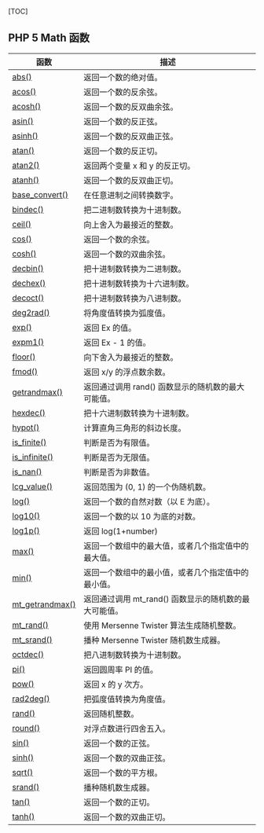 [TOC]

## PHP 5 Math 函数

| 函数                                       | 描述                               |
| ---------------------------------------- | -------------------------------- |
| [abs()](http://www.runoob.com/php/func-math-abs.html) | 返回一个数的绝对值。                       |
| [acos()](http://www.runoob.com/php/func-math-acos.html) | 返回一个数的反余弦。                       |
| [acosh()](http://www.runoob.com/php/func-math-acosh.html) | 返回一个数的反双曲余弦。                     |
| [asin()](http://www.runoob.com/php/func-math-asin.html) | 返回一个数的反正弦。                       |
| [asinh()](http://www.runoob.com/php/func-math-asinh.html) | 返回一个数的反双曲正弦。                     |
| [atan()](http://www.runoob.com/php/func-math-atan.html) | 返回一个数的反正切。                       |
| [atan2()](http://www.runoob.com/php/func-math-atan2.html) | 返回两个变量 x 和 y 的反正切。               |
| [atanh()](http://www.runoob.com/php/func-math-atanh.html) | 返回一个数的反双曲正切。                     |
| [base_convert()](http://www.runoob.com/php/func-math-base-convert.html) | 在任意进制之间转换数字。                     |
| [bindec()](http://www.runoob.com/php/func-math-bindec.html) | 把二进制数转换为十进制数。                    |
| [ceil()](http://www.runoob.com/php/func-math-ceil.html) | 向上舍入为最接近的整数。                     |
| [cos()](http://www.runoob.com/php/func-math-cos.html) | 返回一个数的余弦。                        |
| [cosh()](http://www.runoob.com/php/func-math-cosh.html) | 返回一个数的双曲余弦。                      |
| [decbin()](http://www.runoob.com/php/func-math-decbin.html) | 把十进制数转换为二进制数。                    |
| [dechex()](http://www.runoob.com/php/func-math-dechex.html) | 把十进制数转换为十六进制数。                   |
| [decoct()](http://www.runoob.com/php/func-math-decoct.html) | 把十进制数转换为八进制数。                    |
| [deg2rad()](http://www.runoob.com/php/func-math-deg2rad.html) | 将角度值转换为弧度值。                      |
| [exp()](http://www.runoob.com/php/func-math-exp.html) | 返回 Ex 的值。                        |
| [expm1()](http://www.runoob.com/php/func-math-expm1.html) | 返回 Ex - 1 的值。                    |
| [floor()](http://www.runoob.com/php/func-math-floor.html) | 向下舍入为最接近的整数。                     |
| [fmod()](http://www.runoob.com/php/func-math-fmod.html) | 返回 x/y 的浮点数余数。                   |
| [getrandmax()](http://www.runoob.com/php/func-math-getrandmax.html) | 返回通过调用 rand() 函数显示的随机数的最大可能值。    |
| [hexdec()](http://www.runoob.com/php/func-math-hexdec.html) | 把十六进制数转换为十进制数。                   |
| [hypot()](http://www.runoob.com/php/func-math-hypot.html) | 计算直角三角形的斜边长度。                    |
| [is_finite()](http://www.runoob.com/php/func-math-is-finite.html) | 判断是否为有限值。                        |
| [is_infinite()](http://www.runoob.com/php/func-math-is-infinite.html) | 判断是否为无限值。                        |
| [is_nan()](http://www.runoob.com/php/func-math-is-nan.html) | 判断是否为非数值。                        |
| [lcg_value()](http://www.runoob.com/php/func-math-lcg-value.html) | 返回范围为 (0, 1) 的一个伪随机数。            |
| [log()](http://www.runoob.com/php/func-math-log.html) | 返回一个数的自然对数（以 E 为底）。              |
| [log10()](http://www.runoob.com/php/func-math-log10.html) | 返回一个数的以 10 为底的对数。                |
| [log1p()](http://www.runoob.com/php/func-math-log1p.html) | 返回 log(1+number)                 |
| [max()](http://www.runoob.com/php/func-math-max.html) | 返回一个数组中的最大值，或者几个指定值中的最大值。        |
| [min()](http://www.runoob.com/php/func-math-min.html) | 返回一个数组中的最小值，或者几个指定值中的最小值。        |
| [mt_getrandmax()](http://www.runoob.com/php/func-math-mt-getrandmax.html) | 返回通过调用 mt_rand() 函数显示的随机数的最大可能值。 |
| [mt_rand()](http://www.runoob.com/php/func-math-mt-rand.html) | 使用 Mersenne Twister 算法生成随机整数。    |
| [mt_srand()](http://www.runoob.com/php/func-math-mt-srand.html) | 播种 Mersenne Twister 随机数生成器。      |
| [octdec()](http://www.runoob.com/php/func-math-octdec.html) | 把八进制数转换为十进制数。                    |
| [pi()](http://www.runoob.com/php/func-math-pi.html) | 返回圆周率 PI 的值。                     |
| [pow()](http://www.runoob.com/php/func-math-pow.html) | 返回 x 的 y 次方。                     |
| [rad2deg()](http://www.runoob.com/php/func-math-rad2deg.html) | 把弧度值转换为角度值。                      |
| [rand()](http://www.runoob.com/php/func-math-rand.html) | 返回随机整数。                          |
| [round()](http://www.runoob.com/php/func-math-round.html) | 对浮点数进行四舍五入。                      |
| [sin()](http://www.runoob.com/php/func-math-sin.html) | 返回一个数的正弦。                        |
| [sinh()](http://www.runoob.com/php/func-math-sinh.html) | 返回一个数的双曲正弦。                      |
| [sqrt()](http://www.runoob.com/php/func-math-sqrt.html) | 返回一个数的平方根。                       |
| [srand()](http://www.runoob.com/php/func-math-srand.html) | 播种随机数生成器。                        |
| [tan()](http://www.runoob.com/php/func-math-tan.html) | 返回一个数的正切。                        |
| [tanh()](http://www.runoob.com/php/func-math-tanh.html) | 返回一个数的双曲正切。                      |
